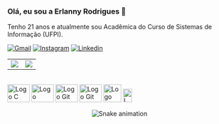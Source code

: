 ### Olá, eu sou a Erlanny Rodrigues 👋

Tenho 21 anos e atualmente sou Acadêmica do Curso de Sistemas de Informação (UFPI).


[![Gmail](https://img.shields.io/badge/Gmail-D14836?style=for-the-badge&logo=gmail&logoColor=white)](erlannyrodrigues@gmail.com)
[![Instagram](https://img.shields.io/badge/Instagram-E4405F?style=for-the-badge&logo=instagram&logoColor=white)](https://www.instagram.com/lannyily)
[![Linkedin](https://img.shields.io/badge/LinkedIn-0077B5?style=for-the-badge&logo=linkedin&logoColor=white)](https://www.linkedin.com/in/erlanny-rodrigues-51387727a/)

<table>
  <tr>
    <td align="center" width="50%">
      <img src="https://github-readme-stats.vercel.app/api?username=lannyily&show_icons=true&theme=radical" />
    </td>
    <td align="center" width="50%">
      <img src="https://github-readme-stats.vercel.app/api/top-langs/?username=lannyily&layout=compact&theme=radical&show_icons=true" />
  </tr>
</table>

<div style="display:inline_blake"><br/>
   <img src="https://cdn.jsdelivr.net/gh/devicons/devicon/icons/c/c-original.svg" alt="Logo C" style="width: 50px; height: 40px;">
   <img src="https://cdn.jsdelivr.net/gh/devicons/devicon/icons/python/python-original.svg" alt="Logo Python" style="width: 50px; height: 40px;">
   <img src="https://cdn.jsdelivr.net/gh/devicons/devicon@latest/icons/django/django-plain.svg"  alt="Logo Git" style="width: 50px; height: 40px;">
   <img src="https://img.icons8.com/color/512/flutter.png"  alt="Logo Git" style="width: 50px; height: 40px;">
   <img src="https://img.icons8.com/fluent/512/docker.png"  alt="Logo Git" style="width: 40px; height: 40px;">
   <img src="https://upload.wikimedia.org/wikipedia/commons/thumb/3/33/Figma-logo.svg/1667px-Figma-logo.svg.png"  alt="Logo Git" style="width: 20px; height: 30px;">
  
<div align="center">

   ![Snake animation](https://github.com/danielbped/danielbped/blob/output/github-contribution-grid-snake.svg)
  
</div>
          
          
